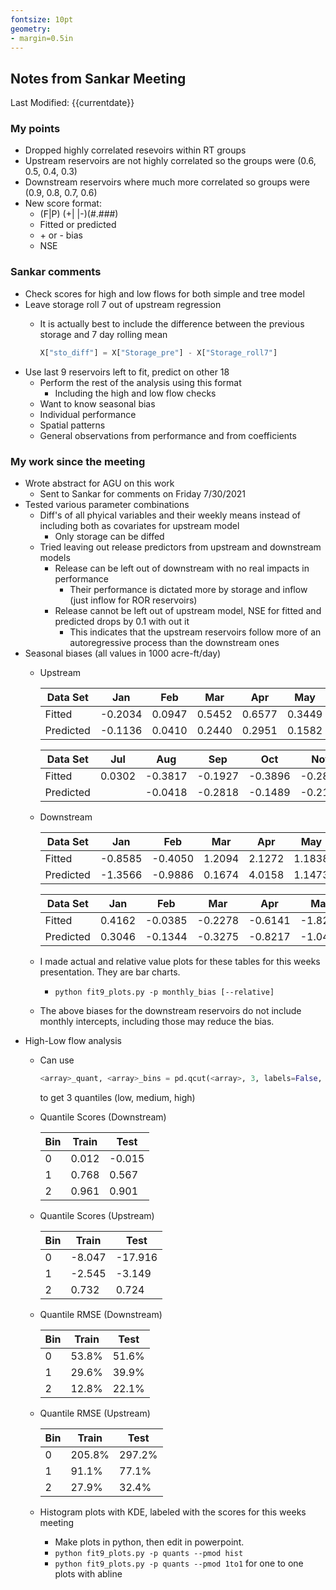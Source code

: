 ```yaml
---
fontsize: 10pt
geometry:
- margin=0.5in
---
```


## Notes from Sankar Meeting

Last Modified: {{currentdate}}

### My points
- Dropped highly correlated resevoirs within RT groups
- Upstream reservoirs are not highly correlated so the groups were (0.6, 0.5, 0.4, 0.3)
- Downstream reservoirs where much more correlated so groups were (0.9, 0.8, 0.7, 0.6)
- New score format:
    - (F|P) (+| |-)(#.###)
    - Fitted or predicted
    - \+ or - bias
    - NSE
### Sankar comments
- Check scores for high and low flows for both simple and tree model
- Leave storage roll 7 out of upstream regression
  - It is actually best to include the difference between the previous storage and 7 day rolling mean
  
      ```python    
      X["sto_diff"] = X["Storage_pre"] - X["Storage_roll7"]
      ```
- Use last 9 reservoirs left to fit, predict on other 18
  - Perform the rest of the analysis using this format
    - Including the high and low flow checks
  - Want to know seasonal bias
  - Individual performance
  - Spatial patterns
  - General observations from performance and from coefficients
  
### My work since the meeting

- Wrote abstract for AGU on this work
  - Sent to Sankar for comments on Friday 7/30/2021
- Tested various parameter combinations
  - Diff's of all phyical variables and their weekly means instead of including both as covariates for upstream model
    - Only storage can be diffed
  - Tried leaving out release predictors from upstream and downstream models
    - Release can be left out of downstream with no real impacts in performance
      - Their performance is dictated more by storage and inflow (just inflow for ROR reservoirs)
    - Release cannot be left out of upstream model, NSE for fitted and predicted drops by 0.1 with out it
      - This indicates that the upstream reservoirs follow more of an autoregressive process than the downstream ones
- Seasonal biases (all values in 1000 acre-ft/day)
  - Upstream

    | Data Set | Jan | Feb | Mar | Apr | May | Jun |
    | -------- | --- | --- | --- | --- | --- | --- |
    | Fitted   | -0.2034 | 0.0947 | 0.5452 | 0.6577 | 0.3449 | 0.0475 |
    | Predicted| -0.1136 | 0.0410 | 0.2440 | 0.2951 | 0.1582 | -0.0005 |
    
    | Data Set | Jul | Aug | Sep | Oct | Nov | Dec |
    | -------- | --- | --- | --- | --- | --- | --- |
    | Fitted   | 0.0302 | -0.3817 | -0.1927 | -0.3896 | -0.2874 | -0.3973 |
    | Predicted|| -0.0418 | -0.2818 | -0.1489 | -0.2178 | -0.1356 | -0.2068 |
 
  - Downstream
    
    | Data Set | Jan | Feb | Mar | Apr | May | Jun |
    | -------- | --- | --- | --- | --- | --- | --- |
    | Fitted   |-0.8585 | -0.4050 | 1.2094 | 2.1272 | 1.1838 | 0.3014 | 0.4162 | -0.0385 | -0.2278 | -0.6141 | -1.8239 | -1.1695 
    | Predicted|-1.3566 | -0.9886 | 0.1674 | 4.0158 | 1.1473 | 0.7174 | 0.3046 | -0.1344 | -0.3275 | -0.8217 | -1.0478 | -1.5437 |
  
    | Data Set | Jan | Feb | Mar | Apr | May | Jun |
    | -------- | --- | --- | --- | --- | --- | --- |
    | Fitted   | 0.4162 | -0.0385 | -0.2278 | -0.6141 | -1.8239 | -1.1695 |
    | Predicted| 0.3046 | -0.1344 | -0.3275 | -0.8217 | -1.0478 | -1.5437 |

  - I made actual and relative value plots for these tables for this weeks presentation. They are bar charts.
    - `python fit9_plots.py -p monthly_bias [--relative]`
  - The above biases for the downstream reservoirs do not include monthly intercepts, including those may reduce the bias.
- High-Low flow analysis
    - Can use
    
        ```python
        <array>_quant, <array>_bins = pd.qcut(<array>, 3, labels=False, retbins=True)
        ```

        to get 3 quantiles (low, medium, high)
        
    - Quantile Scores (Downstream)

        |Bin |   Train |   Test |
        |----|---------|--------|
        |  0 |   0.012 | -0.015 |
        |  1 |   0.768 |  0.567 |
        |  2 |   0.961 |  0.901 |
    
    - Quantile Scores (Upstream)
  
        |Bin |   Train |   Test  |
        |----|---------|---------|
        |  0 |  -8.047 | -17.916 |
        |  1 |  -2.545 |  -3.149 |
        |  2 |   0.732 |   0.724 |

    - Quantile RMSE (Downstream)

        |Bin |   Train |   Test |
        |----|---------|--------|
        |  0 |   53.8% |  51.6% |
        |  1 |   29.6% |  39.9% |
        |  2 |   12.8% |  22.1% |
    
    - Quantile RMSE (Upstream)
  
        |Bin |   Train |   Test  |
        |----|---------|---------|
        |  0 |  205.8% |  297.2% |
        |  1 |   91.1% |   77.1% |
        |  2 |   27.9% |   32.4% |
        
    - Histogram plots with KDE, labeled with the scores for this weeks meeting
      - Make plots in python, then edit in powerpoint.
      - `python fit9_plots.py -p quants --pmod hist` 
      - `python fit9_plots.py -p quants --pmod 1to1` for one to one plots with abline
